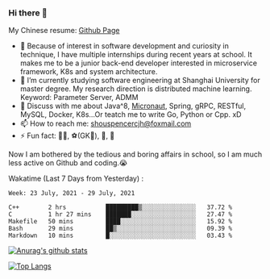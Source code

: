 ### Hi there 👋

My Chinese resume: [Github Page](https://spencercjh.github.io/resume/)

- 🔭 Because of interest in software development and curiosity in technique, I have multiple internships during recent years at school. It makes me to be a junior back-end developer interested in microservice framework, K8s and system architecture.
- 🌱 I’m currently studying software engineering at Shanghai University for master degree. My research direction is distributed machine learning. Keyword: Parameter Server, ADMM
- 💬 Discuss with me about Java^8, [Micronaut](http://micronaut.io/), Spring, gRPC, RESTful, MySQL, Docker, K8s...Or teatch me to write Go, Python or Cpp. xD
- 📫 How to reach me: shouspencercjh@foxmail.com
- ⚡ Fun fact: 🚴‍♂️, ⚽(GK🥅), 🏓, 🏸

Now I am bothered by the tedious and boring affairs in school, so I am much less active on Github and coding.😭

Wakatime (Last 7 Days from Yesterday) :

<!--START_SECTION:waka-->
```text
Week: 23 July, 2021 - 29 July, 2021

C++        2 hrs           █████████▒░░░░░░░░░░░░░░░   37.72 % 
C          1 hr 27 mins    ███████░░░░░░░░░░░░░░░░░░   27.47 % 
Makefile   50 mins         ████░░░░░░░░░░░░░░░░░░░░░   15.92 % 
Bash       29 mins         ██▒░░░░░░░░░░░░░░░░░░░░░░   09.39 % 
Markdown   10 mins         █░░░░░░░░░░░░░░░░░░░░░░░░   03.43 % 
```
<!--END_SECTION:waka-->

[![Anurag's github stats](https://github-readme-stats.vercel.app/api?username=spencercjh&theme=tokyonight&show_icons=true)](https://github.com/anuraghazra/github-readme-stats)

[![Top Langs](https://github-readme-stats.vercel.app/api/top-langs/?username=spencercjh&layout=compact&theme=tokyonight)](https://github.com/anuraghazra/github-readme-stats)
